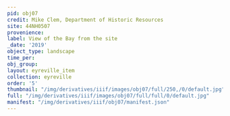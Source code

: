 ```yaml
---
pid: obj07
credit: Mike Clem, Department of Historic Resources
site: 44NH0507
provenience: 
label: View of the Bay from the site
_date: '2019'
object_type: landscape
time_per: 
obj_group: 
layout: eyreville_item
collection: eyreville
order: '5'
thumbnail: "/img/derivatives/iiif/images/obj07/full/250,/0/default.jpg"
full: "/img/derivatives/iiif/images/obj07/full/full/0/default.jpg"
manifest: "/img/derivatives/iiif/obj07/manifest.json"
---
```

